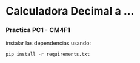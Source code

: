 # Calculadora Decimal a ...
### Practica PC1 - CM4F1
instalar las dependencias usando:
```python
pip install -r requirements.txt
```
